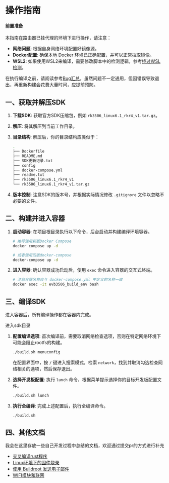# 操作指南

#### 前置准备

本指南在路由器已挂代理的环境下进行操作，请注意：

* **网络问题**: 根据自身网络环境配置好镜像源。
* **Docker配置**: 确保本地 Docker 环境已正确配置，并可以正常拉取镜像。
* **WSL2**: 如果使用WSL2来编译，需要修改脚本中的检测逻辑，参考[绕过WSL检测](./docs/绕过check-sdk.sh的WSL检测以支持menuconfig编译.md)。

在执行编译之前，请阅读参考[Bug汇总](./docs/bugs.md)，虽然问题不一定通用，但因错误导致退出，再重新构建会花费大量时间，应提前预防。

## 一、获取并解压SDK

1. **下载SDK**: 获取官方SDK压缩包，例如 `rk3506_linux6.1_rkr4_v1.tar.gz`。

2. **解压**: 将其解压到当前工作目录。

3. **目录结构**: 解压后，你的目录结构应类似于：
   
   ```bash
   .
   ├── Dockerfile
   ├── README.md
   ├── SDK更新记录.txt
   ├── config
   ├── docker-compose.yml
   ├── readme.txt
   ├── rk3506_linux6.1_rkr4_v1
   └── rk3506_linux6.1_rkr4_v1.tar.gz
   ```

4. **版本控制**: 注意SDK的版本号，并根据实际情况修改 `.gitignore` 文件以忽略不必要的文件。

## 二、构建并进入容器

1. **启动容器**: 在项目根目录执行以下命令，后台启动并构建编译环境容器。
   
   ```bash
   # 推荐使用新版Docker Compose
   docker compose up -d
   
   # 或者使用旧版docker-compose
   docker-compose up -d
   ```

2. **进入容器**: 确认容器成功启动后，使用 `exec` 命令进入容器的交互式终端。
   
   ```bash
   # 注意容器名称应与 docker-compose.yml 中定义的名称一致
   docker exec -it evb3506_build_env bash
   ```

## 三、编译SDK

进入容器后，所有编译操作都在容器内完成。

进入sdk目录

1. **配置编译选项**:
   首次编译前，需要取消网络检查选项，否则在特定网络环境下可能会阻止rootfs的构建。
   
   ```bash
   ./build.sh menuconfig
   ```
   
   在配置界面中，按 `/` 键进入搜索模式，检索 `network`，找到并取消勾选检查网络相关的选项，然后保存退出。

2. **选择开发板配置**:
   执行 `lunch` 命令，根据菜单提示选择你的目标开发板配置文件。
   
   ```bash
   ./build.sh lunch
   ```

3. **执行全编译**:
   完成上述配置后，执行全编译命令。
   
   ```bash
   ./build.sh
   ```

## 四、其他文档

我会在这里存放一些自己开发过程中总结的文档，欢迎通过提交pr的方式进行补充

- [交叉编译rust程序](./docs/交叉编译rust程序.md)
- [Linux环境下的固件烧录](./docs/Linux环境下的固件烧录.md)
- [使用 Buildroot 发送电子邮件](./docs/发送电子邮件.md)
- [WIFI模块和联网](./docs/WIFI模块与联网.md)